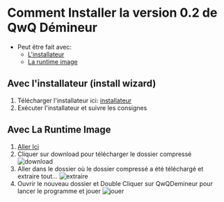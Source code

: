 # Comment Installer la version 0.2 de QwQ Démineur

- Peut être fait avec:
  - [L'installateur](#inst)
  - [La runtime image](#runtime)

## Avec l'installateur (install wizard) <a name="inst" />

1. Télécharger l'installateur ici: [installateur](https://github.com/QwQ-Legacy/QwQ_Public/blob/main/Demineur/v-0/installer/QwQDemineur%20installer%20v0%20setup%20file.exe)
2. Exécuter l'installateur et suivre les consignes

## Avec La Runtime Image <a name="runtime" />

1. <a href="https://github.com/QwQ-Legacy/QwQ_Public/blob/main/Demineur/v-0/QwQDemineur-v0-2.zip" target="_blank">Aller Ici</a>
2. Cliquer sur download pour télécharger le dossier compressé
![download](https://media.discordapp.net/attachments/636265825812348946/956592282814009495/unknown.png)
3. Aller dans le dossier où le dossier compressé a été téléchargé et extraire tout...
![extraire](https://media.discordapp.net/attachments/636265825812348946/956593161680060446/unknown.png)
4. Ouvrir le nouveau dossier et Double Cliquer sur QwQDemineur pour lancer le programme et jouer
![jouer](https://media.discordapp.net/attachments/636265825812348946/956593807300902912/unknown.png)
